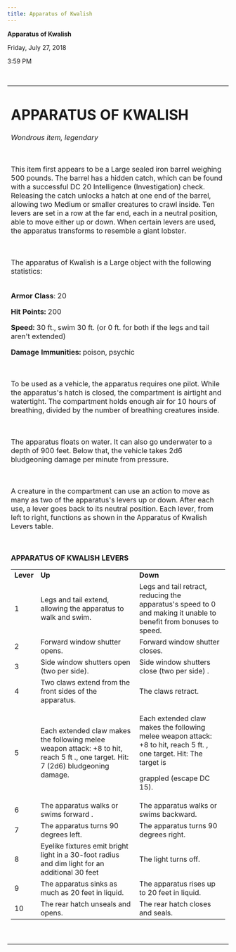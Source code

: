 ```yaml
---
title: Apparatus of Kwalish
---
```


**Apparatus of Kwalish**

Friday, July 27, 2018

3:59 PM

 

<table><tbody><tr class="odd"><td><h1 id="apparatus-of-kwalish"><strong>APPARATUS OF KWALISH</strong></h1><p><em>Wondrous item, legendary</em></p><p> </p><p>This item first appears to be a Large sealed iron barrel weighing 500 pounds. The barrel has a hidden catch, which can be found with a successful DC 20 Intelligence (Investigation) check. Releasing the catch unlocks a hatch at one end of the barrel, allowing two Medium or smaller creatures to crawl inside. Ten levers are set in a row at the far end, each in a neutral position, able to move either up or down. When certain levers are used, the apparatus transforms to resemble a giant lobster.</p><p> </p><p>The apparatus of Kwalish is a Large object with the following statistics:</p><p><strong><br />
Armor Class</strong>: 20</p><p><strong>Hit Points:</strong> 200</p><p><strong>Speed:</strong> 30 ft., swim 30 ft. (or 0 ft. for both if the legs and tail aren't extended)</p><p><strong>Damage Immunities:</strong> poison, psychic</p><p> </p><p>To be used as a vehicle, the apparatus requires one pilot. While the apparatus's hatch is closed, the compartment is airtight and watertight. The compartment holds enough air for 10 hours of breathing, divided by the number of breathing creatures inside.</p><p> </p><p>The apparatus floats on water. It can also go underwater to a depth of 900 feet. Below that, the vehicle takes 2d6 bludgeoning damage per minute from pressure.</p><p> </p><p>A creature in the compartment can use an action to move as many as two of the apparatus's levers up or down. After each use, a lever goes back to its neutral position. Each lever, from left to right, functions as shown in the Apparatus of Kwalish Levers table.</p><p> </p><p><strong>APPARATUS OF KWALISH LEVERS</strong></p><table><tbody><tr class="odd"><td><strong>Lever</strong></td><td><strong>Up</strong></td><td><strong>Down</strong></td></tr><tr class="even"><td>1</td><td>Legs and tail extend, allowing the apparatus to walk and swim.</td><td>Legs and tail retract, reducing the apparatus's speed to 0 and making it unable to benefit from bonuses to speed.</td></tr><tr class="odd"><td>2</td><td>Forward window shutter opens.</td><td>Forward window shutter closes.</td></tr><tr class="even"><td>3</td><td>Side window shutters open (two per side).</td><td>Side window shutters close (two per side) .</td></tr><tr class="odd"><td>4</td><td>Two claws extend from the front sides of the apparatus.</td><td>The claws retract.</td></tr><tr class="even"><td>5</td><td>Each extended claw makes the following melee weapon attack: +8 to hit, reach 5 ft ., one target. Hit: 7 (2d6) bludgeoning damage.</td><td><p>Each extended claw makes the following melee weapon attack: +8 to hit, reach 5 ft. , one target. Hit: The target is</p><p>grappled (escape DC 15).</p></td></tr><tr class="odd"><td>6</td><td>The apparatus walks or swims forward .</td><td>The apparatus walks or swims backward.</td></tr><tr class="even"><td>7</td><td>The apparatus turns 90 degrees left.</td><td>The apparatus turns 90 degrees right.</td></tr><tr class="odd"><td>8</td><td>Eyelike fixtures emit bright light in a 30-foot radius and dim light for an additional 30 feet</td><td>The light turns off.</td></tr><tr class="even"><td>9</td><td>The apparatus sinks as much as 20 feet in liquid.</td><td>The apparatus rises up to 20 feet in liquid.</td></tr><tr class="odd"><td>10</td><td>The rear hatch unseals and opens.</td><td>The rear hatch closes and seals.</td></tr></tbody></table><p> </p></td></tr></tbody></table>